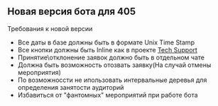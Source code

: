 ## Новая версия бота для 405

Требования к новой версии

- Все даты в базе должны быть в формате Unix Time Stamp
- Все кнопки должны быть Inline как в проекте [Tech Support](http://gogs.tomtit.tomsk.ru:3000/vmshay/TechSupport)
- Принятие\отклонение заявок должно быть в отдельном чате
- Должна быть возможность отозвать заявку(На случай отмены мероприятия)
- По возможноссти не ипользовать интервальные деревья для определения занятости аудиторий
- Избавиться от "фантомных" мероприятий при работе бота
